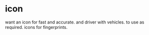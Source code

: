 # icon
want an icon for fast and accurate. and driver with vehicles. to use as required. icons for fingerprints.
